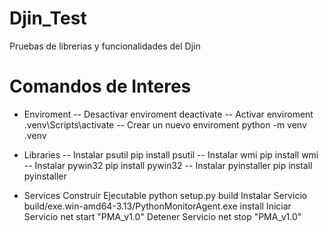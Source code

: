 # Djin_Test

Pruebas de librerias y funcionalidades del Djin

# Comandos de Interes

- Enviroment
  -- Desactivar enviroment deactivate
  -- Activar enviroment .venv\Scripts\activate
  -- Crear un nuevo enviroment python -m venv .venv

- Libraries
  -- Instalar psutil pip install psutil
  -- Instalar wmi pip install wmi
  -- Instalar pywin32 pip install pywin32
  -- Instalar pyinstaller pip install pyinstaller

- Services
  Construir Ejecutable python setup.py build
  Instalar Servicio build/exe.win-amd64-3.13/PythonMonitorAgent.exe install
  Iniciar Servicio net start "PMA_v1.0"
  Detener Servicio net stop "PMA_v1.0"
